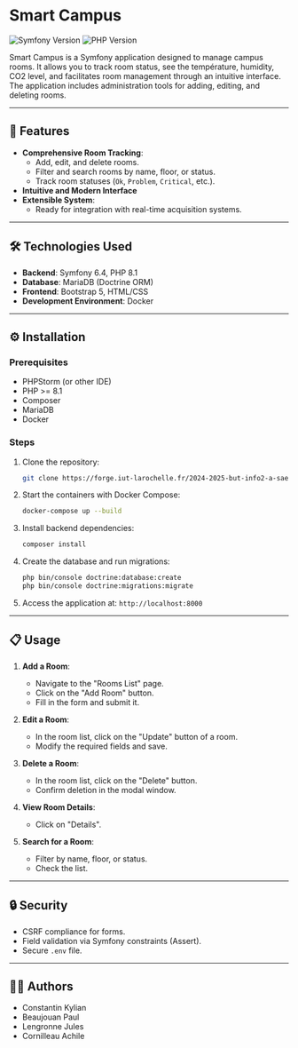 # Smart Campus

![Symfony Version](https://img.shields.io/badge/Symfony-6.4-green)
![PHP Version](https://img.shields.io/badge/PHP-8.1-blue)

Smart Campus is a Symfony application designed to manage campus rooms. It allows you to track room status, see the température, humidity, CO2 level, and facilitates room management through an intuitive interface. The application includes administration tools for adding, editing, and deleting rooms.

---

## 🚀 Features

- **Comprehensive Room Tracking**:
  - Add, edit, and delete rooms.
  - Filter and search rooms by name, floor, or status.
  - Track room statuses (`Ok`, `Problem`, `Critical`, etc.).
- **Intuitive and Modern Interface**
- **Extensible System**:
  - Ready for integration with real-time acquisition systems.

---

## 🛠️ Technologies Used

- **Backend**: Symfony 6.4, PHP 8.1
- **Database**: MariaDB (Doctrine ORM)
- **Frontend**: Bootstrap 5, HTML/CSS
- **Development Environment**: Docker

---

## ⚙️ Installation

### Prerequisites

- PHPStorm (or other IDE)
- PHP >= 8.1
- Composer
- MariaDB
- Docker

### Steps

1. Clone the repository:

   ```bash
   git clone https://forge.iut-larochelle.fr/2024-2025-but-info2-a-sae34/m1/m12/q-team/sae-docker-stack
   ```

2. Start the containers with Docker Compose:

   ```bash
   docker-compose up --build
   ```

3. Install backend dependencies:

   ```bash
   composer install
   ```

4. Create the database and run migrations:

   ```bash
   php bin/console doctrine:database:create
   php bin/console doctrine:migrations:migrate
   ```

5. Access the application at: `http://localhost:8000`

---

## 📋 Usage

1. **Add a Room**:
   - Navigate to the "Rooms List" page.
   - Click on the "Add Room" button.
   - Fill in the form and submit it.

2. **Edit a Room**:
   - In the room list, click on the "Update" button of a room.
   - Modify the required fields and save.

3. **Delete a Room**:
   - In the room list, click on the "Delete" button.
   - Confirm deletion in the modal window.

4. **View Room Details**:
   - Click on "Details".

5. **Search for a Room**:
   - Filter by name, floor, or status.
   - Check the list.

---

## 🔒 Security

- CSRF compliance for forms.
- Field validation via Symfony constraints (Assert).
- Secure `.env` file.

---

## 👨‍💻 Authors

- Constantin Kylian
- Beaujouan Paul
- Lengronne Jules
- Cornilleau Achile
